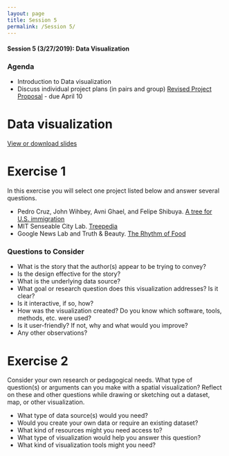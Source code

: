 ```yaml
---
layout: page
title: Session 5
permalink: /Session 5/
---
```


#### Session 5 (3/27/2019): Data Visualization

### Agenda 

* Introduction to Data visualization
* Discuss individual project plans (in pairs and group)
[Revised Project Proposal](https://docs.google.com/document/d/1ZPn5Imlo_Q7nqHoQovid_zVovF5bbi5n1qcU9GgP39Y/edit) - due April 10


# Data visualization
[View or download slides](https://docs.google.com/presentation/d/1NYSMpfr50f7f69EomiUDlBcFOrogYgO5pexAr60dRsQ/edit?usp=sharing)


# Exercise 1
In this exercise you will select one project listed below and answer several questions.
- Pedro Cruz, John Wihbey, Avni Ghael, and Felipe Shibuya. [A tree for U.S. immigration](https://web.northeastern.edu/naturalizing-immigration-dataviz/)
- MIT Senseable City Lab. [Treepedia](http://senseable.mit.edu/treepedia/cities/boston) 
- Google News Lab and Truth & Beauty. [The Rhythm of Food](http://rhythm-of-food.net/)

### Questions to Consider

- What is the story that the author(s) appear to be trying to convey? 
- Is the design effective for the story?
- What is the underlying data source?
- What goal or research question does this visualization addresses? Is it clear?
- Is it interactive, if so, how?
- How was the visualization created? Do you know which software, tools, methods, etc. were used?
- Is it user-friendly? If not, why and what would you improve?
- Any other observations?



# Exercise 2

Consider your own research or pedagogical needs. What type of question(s) or arguments can you make with a spatial visualization? Reflect on these and other questions while drawing or sketching out a dataset, map, or other visualization.


- What type of data source(s) would you need?
- Would you create your own data or require an existing dataset?
- What kind of resources might you need access to?
- What type of visualization would help you answer this question?
- What kind of visualization tools might you need?


